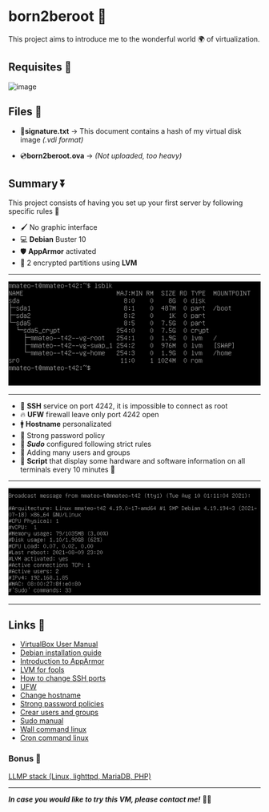 # born2beroot 👶

This project aims to introduce me to the wonderful world 🌍 of virtualization.

## Requisites 📑

![image](https://user-images.githubusercontent.com/52896719/128854847-b51e2052-17cb-40ff-ba7a-7355eb441fca.png)

## Files 📁
- 📝**signature.txt** -> This document contains a hash of my virtual disk image *(.vdi format)*

- 💿**born2beroot.ova** -> *(Not uploaded, too heavy)*

## Summary ⏬

This project consists of having you set up your first server by following specific rules 🔽

- 🖌️ No graphic interface 
- 💻 **Debian** Buster 10 
- 🛡️ **AppArmor** activated
- 🔐 2 encrypted partitions using **LVM**
___
![Console Snapshot](snapshots/vbox_snap1)
___
- 🔏 **SSH** service on port 4242, it is impossible to connect as root
- 🔥 **UFW** firewall leave only port 4242 open
- 🚹 **Hostname** personalizated
- 🛑 Strong password policy
- 🦸 ***Sudo*** configured following strict rules
- 👫 Adding many users and groups
- 📄 **Script** that display some hardware and software information on all terminals every 10 minutes 🔽
___
![Script](snapshots/vbox_snap2.png)
___
## Links 🔗
- [VirtualBox User Manual](https://www.virtualbox.org/manual/UserManual.html)
- [Debian installation guide](https://www.debian.org/releases/jessie/i386/index.html.es)
- [Introduction to AppArmor](https://debian-handbook.info/browse/es-ES/stable/sect.apparmor.html)
- [LVM for fools](https://blog.inittab.org/administracion-sistemas/lvm-para-torpes-i/)
- [How to change SSH ports](https://www.cyberciti.biz/faq/howto-change-ssh-port-on-linux-or-unix-server/)
- [UFW](https://www.swhosting.com/es/comunidad/manual/que-es-el-firewall-ufw-y-como-configurarlo-en-linux)
- [Change hostname](https://www.cyberciti.biz/faq/how-to-change-hostname-on-debian-10-linux/)
- [Strong password policies](https://ostechnix.com/force-users-use-strong-passwords-debian-ubuntu/)
- [Crear users and groups](https://www.techrepublic.com/article/how-to-create-users-and-groups-in-linux-from-the-command-line/)
- [Sudo manual](https://www.linuxtotal.com.mx/index.php?cont=info_admon_014)
- [Wall command linux](https://linuxize.com/post/wall-command-in-linux/)
- [Cron command linux](https://www.redeszone.net/2017/01/09/utilizar-cron-crontab-linux-programar-tareas/)

### Bonus 🎀
[LLMP stack (Linux, lighttpd, MariaDB, PHP)](https://www.osradar.com/install-wordpress-with-lighttpd-debian-10/)

___

***In case you would like to try this VM, please contact me!*** 🙆‍♂️
